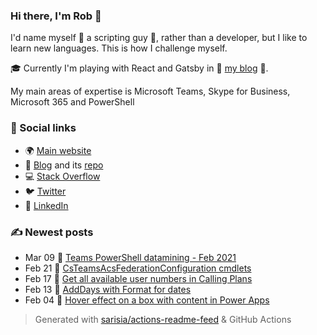 ### Hi there, I'm Rob 👋
I'd name myself 🤖 a scripting guy 🤖, rather than a developer, but I like to learn new languages. This is how I challenge myself.

🎓 Currently I'm playing with React and Gatsby in 📰 [my blog](https://robdy.io) 📰.

My main areas of expertise is Microsoft Teams, Skype for Business, Microsoft 365 and PowerShell

### 🔗 Social links
- 🌍 [Main website](https://dyjas.cc)
- 📰 [Blog](https://robdy.io) and its [repo](https://github.com/robdy/robdy.github.io)
- 💻 [Stack Overflow](https://stackoverflow.com/users/9902555/robdy?tab=profile)
- 🐦 [Twitter](https://twitter.com/robdyy)
- 💼 [LinkedIn](https://linkedin.com/in/robertdyjas)
<!--- - 🔭 I’m currently working on ...
- 🌱 I’m currently learning ...
- 👯 I’m looking to collaborate on ...
- 🤔 I’m looking for help with ...

### Misc
- 💬 Ask me about PowerShell
- 📫 How to reach me: tag 
- 😄 Pronouns: ...
- ⚡ Fun fact: ...
-->

### ✍ Newest posts

<!-- feed start -->
- Mar 09 📰 [Teams PowerShell datamining - Feb 2021](https://robdy.io/teams-powershell-datamining-feb-2021/)
- Feb 21 📰 [CsTeamsAcsFederationConfiguration cmdlets](https://robdy.io/csteamsacsfederationconfiguration-cmdlets/)
- Feb 17 📰 [Get all available user numbers in Calling Plans](https://robdy.io/all-available-numbers-calling-plan/)
- Feb 13 📰 [AddDays with Format for dates](https://robdy.io/adddays-with-format-for-dates/)
- Feb 04 📰 [Hover effect on a box with content in Power Apps](https://robdy.io/hover-effect-on-a-box-with-content/)
<!-- feed end -->

> Generated with [sarisia/actions-readme-feed](https://github.com/marketplace/actions/actions-readme-feed) & GitHub Actions

